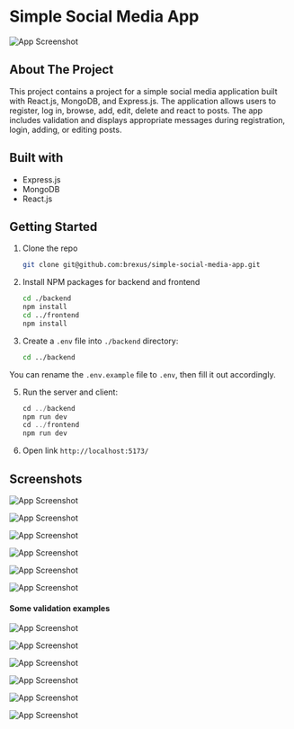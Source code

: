 
# Simple Social Media App 
![App Screenshot](https://i.imgur.com/xBRwvug.png)

## About The Project

This project contains a project for a simple social media application built with React.js, MongoDB, and Express.js. The application allows users to register, log in, browse, add, edit, delete and react to posts. The app includes validation and displays appropriate messages during registration, login, adding, or editing posts.

## Built with

- Express.js
- MongoDB
- React.js

## Getting Started

1. Clone the repo
   ```sh
   git clone git@github.com:brexus/simple-social-media-app.git
   ```
2. Install NPM packages for backend and frontend
   ```sh
   cd ./backend
   npm install
   cd ../frontend
   npm install
   ```
4. Create a `.env` file into `./backend` directory:
    ```sh
    cd ../backend
    ```
You can rename the `.env.example` file to `.env`, then fill it out accordingly.

5. Run the server and client:
   ```js
   cd ../backend
   npm run dev
   cd ../frontend
   npm run dev
   ```
6. Open link `http://localhost:5173/`

## Screenshots

![App Screenshot](https://i.imgur.com/BkEhIWJ.png)

![App Screenshot](https://i.imgur.com/sX3e34w.png)

![App Screenshot](https://i.imgur.com/xBRwvug.png)

![App Screenshot](https://i.imgur.com/0FmsqRd.png)

![App Screenshot](https://i.imgur.com/1t98MbA.png)

![App Screenshot](https://i.imgur.com/Xcf9sd6.png)

#### Some validation examples

![App Screenshot](https://i.imgur.com/ZPmIELR.png)

![App Screenshot](https://i.imgur.com/gsLz6bV.png)

![App Screenshot](https://i.imgur.com/nDHlRar.png)

![App Screenshot](https://i.imgur.com/OZ1gcWT.png)

![App Screenshot](https://i.imgur.com/yRjoml6.png)

![App Screenshot](https://i.imgur.com/w8rU8wv.png)
